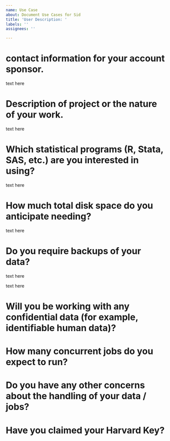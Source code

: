 ```yaml
---
name: Use Case
about: Document Use Cases for Sid
title: 'User Description: '
labels: ''
assignees: ''

---
```


#  contact information for your account sponsor.

text here

# Description of  project or the nature of your work.

text here

# Which statistical programs (R, Stata, SAS, etc.) are you interested in using?

text here

# How much total disk space do you anticipate needing?

text here


# Do you require backups of your data?

text here

text here 

# Will you be working with any confidential data (for example, identifiable human data)?


# How many concurrent jobs do you expect to run?

# Do you have any other concerns about the handling of your data / jobs?

# Have you claimed your Harvard Key?
